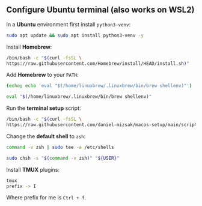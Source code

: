 ## Configure Ubuntu terminal (also works on WSL2)

In a **Ubuntu** environment first install `python3-venv`:
```bash
sudo apt update && sudo apt install python3-venv -y
```

Install **Homebrew**:
```bash
/bin/bash -c "$(curl -fsSL \
https://raw.githubusercontent.com/Homebrew/install/HEAD/install.sh)"
```

Add **Homebrew** to your `PATH`:
```bash
(echo; echo 'eval "$(/home/linuxbrew/.linuxbrew/bin/brew shellenv)"') | tee -a ${HOME}/.zshenv ${HOME}/.bashrc
```
```bash
eval "$(/home/linuxbrew/.linuxbrew/bin/brew shellenv)"
```

Run the **terminal setup** script:
```bash
/bin/bash -c "$(curl -fsSL \
https://raw.githubusercontent.com/daniel-mizsak/macos-setup/main/scripts/terminal-setup.sh)"
```

Change the **default shell** to `zsh`:
```bash
command -v zsh | sudo tee -a /etc/shells
```
```bash
sudo chsh -s "$(command -v zsh)" "${USER}"
```

Install **TMUX** plugins:
```bash
tmux
prefix -> I
```

Where prefix for me is `Ctrl + f`.
